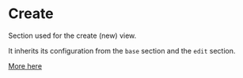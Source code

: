 # Create

Section used for the create (new) view.

It inherits its configuration from the `base` section and the `edit` section.

[More here](../lib/rails_admin/config/sections/create.rb)
